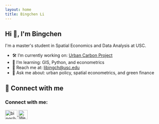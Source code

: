 ```yaml
---
layout: home
title: Bingchen Li
---
```


## Hi 👋, I'm Bingchen

I'm a master's student in Spatial Economics and Data Analysis at USC.

- 🛠 I’m currently working on: [Urban Carbon Project](#)
- 🌱 I’m learning: GIS, Python, and econometrics
- 📮 Reach me at: libingch@usc.edu
- 💬 Ask me about: urban policy, spatial econometrics, and green finance

## 🔗 Connect with me
<h3 align="left">Connect with me:</h3>
<p align="left">
  <a href="https://linkedin.com/in/bingchen-li-973b83326/" target="_blank">
    <img align="center" src="https://raw.githubusercontent.com/rahuldkjain/github-profile-readme-generator/master/src/images/icons/Social/linked-in-alt.svg" alt="bingchen-li" height="30" width="40" />
  </a>
  <a href="https://your-wechat-link-or-image.com" target="_blank">
    <img align="center" src="https://img.icons8.com/ios-filled/50/1DB954/weixing.png" alt="WeChat" height="30" width="30"/>
  </a>
</p>
